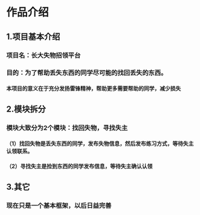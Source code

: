 # 作品介绍 #
## 1.项目基本介绍 ##
### 项目名：长大失物招领平台 ###
### 目的：为了帮助丢失东西的同学尽可能的找回丢失的东西。 ###
#### 本项目的意义在于充分发扬雷锋精神，帮助更多需要帮助的同学，减少损失 ####
## 2.模块拆分 ##
### 模块大致分为2个模块：找回失物，寻找失主 ###
#### （1）找回失物是丢失东西的同学，发布失物信息，然后发布练习方式，等待失主认领联系。 ####
#### （2）寻找失主是捡到东西的同学发布信息，等待失主确认认领 ####
## 3.其它 ##
### 现在只是一个基本框架，以后日益完善 ###

